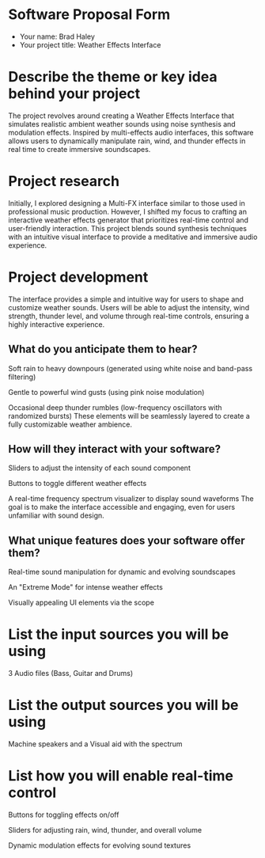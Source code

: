 # Software Proposal Form

- Your name: Brad Haley
- Your project title: Weather Effects Interface

# Describe the theme or key idea behind your project
The project revolves around creating a Weather Effects Interface that simulates realistic ambient weather sounds using noise synthesis and modulation effects. Inspired by multi-effects audio interfaces, this software allows users to dynamically manipulate rain, wind, and thunder effects in real time to create immersive soundscapes.

# Project research
Initially, I explored designing a Multi-FX interface similar to those used in professional music production. However, I shifted my focus to crafting an interactive weather effects generator that prioritizes real-time control and user-friendly interaction. This project blends sound synthesis techniques with an intuitive visual interface to provide a meditative and immersive audio experience.

# Project development
The interface provides a simple and intuitive way for users to shape and customize weather sounds. Users will be able to adjust the intensity, wind strength, thunder level, and volume through real-time controls, ensuring a highly interactive experience.

## What do you anticipate them to hear?
Soft rain to heavy downpours (generated using white noise and band-pass filtering)

Gentle to powerful wind gusts (using pink noise modulation)

Occasional deep thunder rumbles (low-frequency oscillators with randomized bursts)
These elements will be seamlessly layered to create a fully customizable weather ambience.

## How will they interact with your software?
Sliders to adjust the intensity of each sound component

Buttons to toggle different weather effects

A real-time frequency spectrum visualizer to display sound waveforms
The goal is to make the interface accessible and engaging, even for users unfamiliar with sound design.

## What unique features does your software offer them?
Real-time sound manipulation for dynamic and evolving soundscapes

An "Extreme Mode" for intense weather effects

Visually appealing UI elements via the scope 


# List the input sources you will be using

3 Audio files (Bass, Guitar and Drums)

# List the output sources you will be using

 Machine speakers and a Visual aid with the spectrum

# List how you will enable real-time control

Buttons for toggling effects on/off

Sliders for adjusting rain, wind, thunder, and overall volume

Dynamic modulation effects for evolving sound textures
